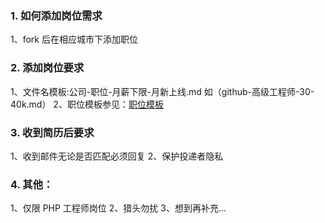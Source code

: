 ### 1. 如何添加岗位需求

1、fork 后在相应城市下添加职位

### 2. 添加岗位要求

1、文件名模板:公司-职位-月薪下限-月新上线.md 如（github-高级工程师-30-40k.md）
2、职位模板参见：[职位模板](https://github.com/ThinkDevelopers/php-Jobs/blob/master/%E8%81%8C%E4%BD%8D%E6%A8%A1%E6%9D%BF.md)

### 3. 收到简历后要求

1、收到邮件无论是否匹配必须回复
2、保护投递者隐私

### 4. 其他：

1、仅限 PHP 工程师岗位
2、猎头勿扰
3、想到再补充...
